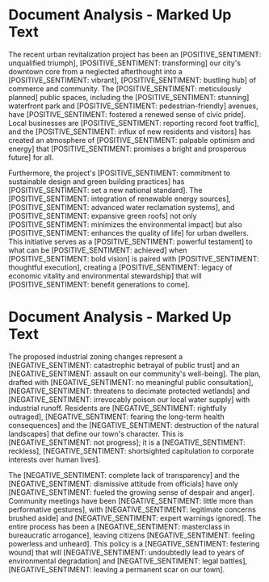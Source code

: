 # Document Analysis - Marked Up Text

The recent urban revitalization project has been an [POSITIVE_SENTIMENT: unqualified triumph], [POSITIVE_SENTIMENT: transforming] our city's downtown core from a neglected afterthought into a [POSITIVE_SENTIMENT: vibrant], [POSITIVE_SENTIMENT: bustling hub] of commerce and community. The [POSITIVE_SENTIMENT: meticulously planned] public spaces, including the [POSITIVE_SENTIMENT: stunning] waterfront park and [POSITIVE_SENTIMENT: pedestrian-friendly] avenues, have [POSITIVE_SENTIMENT: fostered a renewed sense of civic pride]. Local businesses are [POSITIVE_SENTIMENT: reporting record foot traffic], and the [POSITIVE_SENTIMENT: influx of new residents and visitors] has created an atmosphere of [POSITIVE_SENTIMENT: palpable optimism and energy] that [POSITIVE_SENTIMENT: promises a bright and prosperous future] for all.

Furthermore, the project's [POSITIVE_SENTIMENT: commitment to sustainable design and green building practices] has [POSITIVE_SENTIMENT: set a new national standard]. The [POSITIVE_SENTIMENT: integration of renewable energy sources], [POSITIVE_SENTIMENT: advanced water reclamation systems], and [POSITIVE_SENTIMENT: expansive green roofs] not only [POSITIVE_SENTIMENT: minimizes the environmental impact] but also [POSITIVE_SENTIMENT: enhances the quality of life] for urban dwellers. This initiative serves as a [POSITIVE_SENTIMENT: powerful testament] to what can be [POSITIVE_SENTIMENT: achieved] when [POSITIVE_SENTIMENT: bold vision] is paired with [POSITIVE_SENTIMENT: thoughtful execution], creating a [POSITIVE_SENTIMENT: legacy of economic vitality and environmental stewardship] that will [POSITIVE_SENTIMENT: benefit generations to come].

# Document Analysis - Marked Up Text

The proposed industrial zoning changes represent a [NEGATIVE_SENTIMENT: catastrophic betrayal of public trust] and an [NEGATIVE_SENTIMENT: assault on our community's well-being]. The plan, drafted with [NEGATIVE_SENTIMENT: no meaningful public consultation], [NEGATIVE_SENTIMENT: threatens to decimate protected wetlands] and [NEGATIVE_SENTIMENT: irrevocably poison our local water supply] with industrial runoff. Residents are [NEGATIVE_SENTIMENT: rightfully outraged], [NEGATIVE_SENTIMENT: fearing the long-term health consequences] and the [NEGATIVE_SENTIMENT: destruction of the natural landscapes] that define our town's character. This is [NEGATIVE_SENTIMENT: not progress]; it is a [NEGATIVE_SENTIMENT: reckless], [NEGATIVE_SENTIMENT: shortsighted capitulation to corporate interests over human lives].

The [NEGATIVE_SENTIMENT: complete lack of transparency] and the [NEGATIVE_SENTIMENT: dismissive attitude from officials] have only [NEGATIVE_SENTIMENT: fueled the growing sense of despair and anger]. Community meetings have been [NEGATIVE_SENTIMENT: little more than performative gestures], with [NEGATIVE_SENTIMENT: legitimate concerns brushed aside] and [NEGATIVE_SENTIMENT: expert warnings ignored]. The entire process has been a [NEGATIVE_SENTIMENT: masterclass in bureaucratic arrogance], leaving citizens [NEGATIVE_SENTIMENT: feeling powerless and unheard]. This policy is a [NEGATIVE_SENTIMENT: festering wound] that will [NEGATIVE_SENTIMENT: undoubtedly lead to years of environmental degradation] and [NEGATIVE_SENTIMENT: legal battles], [NEGATIVE_SENTIMENT: leaving a permanent scar on our town].